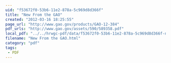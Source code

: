 ```yaml
---
uid: "f53672f0-53b6-11e2-878a-5c969d8d366f"
title: "New From the GAO"
created: "2012-03-16 18:25:55"
page_url: "http://www.gao.gov/products/GAO-12-384"
pdf_urls: "http://www.gao.gov/assets/590/589358.pdf"
local_pdf: "../../hrwgc-pdf/data/f53672f0-53b6-11e2-878a-5c969d8d366f-new-from-the-gao.pdf"
filename: "New From the GAO.html"
category: "pdf"
tags: 
 - PDF
---
```

